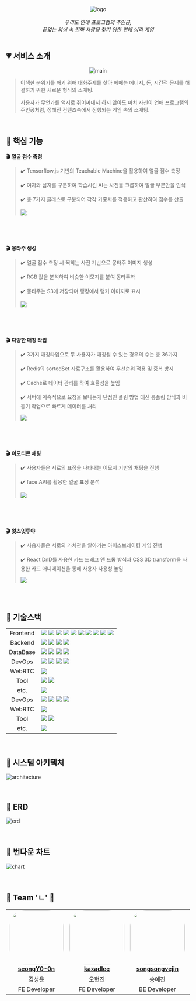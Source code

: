 <div align="center">

<br/><br/>
<img src="https://github.com/user-attachments/assets/aee6b2cb-6175-4e70-bf47-dbe90ffe3165" alt="logo">
<br/><br/>
<i> 우리도 연애 프로그램의 주인공,
<br> 끝없는 의심 속 진짜 사랑을 찾기 위한 연애 심리 게임 </i>
<br/><br/>

</div>

## 💗 서비스 소개

<div align="center">
  	<img src="https://github.com/user-attachments/assets/4cd88dfb-b578-4c44-aa46-1df2a2d3430c" alt="main">
</div>

> 어색한 분위기를 깨기 위해 대화주제를 찾아 헤매는 에너지, 돈, 시간적 문제를 해결하기 위한 새로운 형식의 소개팅.
>
> 사용자가 무언가를 억지로 쥐어짜내서 하지 않아도 마치 자신이 연애 프로그램의 주인공처럼, 정해진 컨텐츠속에서 진행되는 게임 속의 소개팅.

<br>

## 🧡 핵심 기능

**:clapper: 얼굴 점수 측정**

> :heavy_check_mark: Tensorflow.js 기반의 Teachable Machine을 활용하여 얼굴 점수 측정
>
> :heavy_check_mark: 여자와 남자를 구분하여 학습시킨 AI는 사진을 크롭하여 얼굴 부분만을 인식
>
> :heavy_check_mark: 총 7가지 클래스로 구분되어 각각 가중치를 적용하고 환산하여 점수를 산출
>
> <img src="https://github.com/user-attachments/assets/4bb48be1-1c43-4bfd-9e7f-d6ebabbee021">

<br/><br/><br/>

**:clapper: 몽타주 생성**

> :heavy_check_mark: 얼굴 점수 측정 시 찍히는 사진 기반으로 몽타주 이미지 생성
>
> :heavy_check_mark: RGB 값을 분석하여 비슷한 이모지를 붙여 몽타주화
>
> :heavy_check_mark: 몽타주는 S3에 저장되며 랭킹에서 랭커 이미지로 표시
>
> <img src="https://github.com/user-attachments/assets/63d55fe6-c8dc-4441-a5a8-9604a8c68bc3">

<br/><br/><br/>

**:clapper: 다양한 매칭 타입**

> :heavy_check_mark: 3가지 매칭타입으로 두 사용자가 매칭될 수 있는 경우의 수는 총 36가지
>
> :heavy_check_mark: Redis의 sortedSet 자료구조를 활용하여 우선순위 적용 및 중복 방지
>
> :heavy_check_mark: Cache로 데이터 관리를 하여 효율성을 높임
>
> :heavy_check_mark: 서버에 계속적으로 요청을 보내는게 단점인 폴링 방법 대신 롱폴링 방식과 비동기 작업으로 빠르게 데이터를 처리
>
> <img src="https://github.com/user-attachments/assets/bac4419d-ba81-4422-969e-b4e388221ed1">

<br/><br/><br/>

**:clapper: 이모티콘 채팅**

> :heavy_check_mark: 사용자들은 서로의 표정을 나타내는 이모지 기반의 채팅을 진행
>
> :heavy_check_mark: face API를 활용한 얼굴 표정 분석
>
> <img src="https://github.com/user-attachments/assets/aa3abfb0-9459-473f-9137-28a86eaa4f9e">

<br/><br/><br/>

**:clapper: 왓츠잇투야**

> :heavy_check_mark: 사용자들은 서로의 가치관을 알아가는 아이스브레이킹 게임 진행
>
> :heavy_check_mark: React DnD를 사용한 카드 드래그 앤 드롭 방식과 CSS 3D transform을 사용한 카드 애니메이션을 통해 사용자 사용성 높임
>
> <img src="./readme_assets/card.gif">

<br>

<br>

## 💚 기술스택

<table>
   <tr>
      <td colspan="2" align="center">
        Frontend 
      </td>
      <td colspan="4">
      <div>
          <img src="https://img.shields.io/badge/React-61DAFB?style=flat-square&logo=React&logoColor=white"/> 
          <img src="https://img.shields.io/badge/TypeScript-3178C6?style=flat-square&logo=TypeScript&logoColor=white"/>
          <img src="https://img.shields.io/badge/Vite-646CFF?style=flat-square&logo=vite&logoColor=white"/> 
          <img src="https://img.shields.io/badge/yarn-2C8EBB?style=flat-square&logo=yarn&logoColor=white"/>
          <img src="https://img.shields.io/badge/React Router-CA4245?style=flat-square&logo=reactrouter&logoColor=white"/>
          <img src="https://img.shields.io/badge/React Query-FF4154?style=flat-square&logo=reactquery&logoColor=white"/> 
          <img src="https://img.shields.io/badge/Tailwind CSS-06B6D4?style=flat-square&logo=tailwindcss&logoColor=white"/>
          <img src="https://img.shields.io/badge/Recoil-3578E5?style=flat-square&logo=&logoColor=white"/>
          <img src="https://img.shields.io/badge/ESLint-4B32C3?style=flat-square&logo=eslint&logoColor=white"/>
          <img src="https://img.shields.io/badge/Prettier-F7B93E?style=flat-square&logo=prettier&logoColor=white"/>
         </div>
      </td>
   </tr>
  <tr>
      <td colspan="2" align="center">
        Backend
      </td>
      <td colspan="4">
        <div>
            <img src="https://img.shields.io/badge/java-007396?style=flat-square&logo=java&logoColor=white">
            <img src="https://img.shields.io/badge/Spring Boot-6DB33F?style=flat-square&logo=springboot&logoColor=white"/> 
            <img src="https://img.shields.io/badge/Spring Security-6DB33F?style=flat-square&logo=springsecurity&logoColor=white"/> 
            <img src="https://img.shields.io/badge/Spring Data JPA-6DB33F?style=flat-square&logo=spring&logoColor=white"/> 
        </div>
      </td>
   </tr>
   <tr>
      <td colspan="2" align="center">
        DataBase 
      </td>
      <td colspan="4">
      <img src="https://img.shields.io/badge/mysql-4479A1?style=flat-square&logo=mysql&logoColor=white"/> 
                                     <img src="https://img.shields.io/badge/redis-FF4438?style=flat-square&logo=redis&logoColor=white"/>
                                     <img src="https://img.shields.io/badge/mongoDB-47A248?style=flat-square&logo=MongoDB&logoColor=white">
                                     <img src="https://img.shields.io/badge/amazonS3-e15343?style=flat-square&logo=amazons3&logoColor=white">
      </td>
   </tr>
   <tr>
      <td colspan="2" align="center">
        DevOps
      </td>
      <td colspan="4">
                     <img src="https://img.shields.io/badge/Amazon EC2-FF9900?style=flat-square&logo=amazonec2&logoColor=white"/>
                                        <img src="https://img.shields.io/badge/nginx-009639?style=flat-square&logo=nginx&logoColor=white"/> 
                        <img src="https://img.shields.io/badge/jenkins-D24939?style=flat-square&logo=jenkins&logoColor=white"/> 
                                <img src="https://img.shields.io/badge/docker-2496ED?style=flat-square&logo=docker&logoColor=white"/> 
      </td>
   </tr>
     <tr>
      <td colspan="2" align="center">
        WebRTC
      </td>
      <td colspan="4">
                                        <img src="https://img.shields.io/badge/OpenVidu-412991?style=flat-square&logo=&logoColor=white"/> 
      </td>
   </tr>
   <tr>
      <td colspan="2" align="center">
        Tool
      </td>
      <td colspan="4">
                                        <img src="https://img.shields.io/badge/Intellij IDEA-000000?style=flat-square&logo=intellijidea&logoColor=white"/> 
                                        <img src="https://img.shields.io/badge/Visual Studio Code-007ACC?style=flat-square&logo=visualstudiocode&logoColor=white"/> 
      </td>
   </tr>
   <tr>
      <td colspan="2" align="center">
        etc.
      </td>
      <td colspan="4">
          <img src="https://img.shields.io/badge/GitLab-FC6D26?style=flat-square&logo=gitlab&logoColor=white"/> 
      </td>
   </tr>
   <tr>
      <td colspan="2" align="center">
		DevOps
      </td>
      <td colspan="4">
                     <img src="https://img.shields.io/badge/Amazon EC2-FF9900?style=flat-square&logo=amazonec2&logoColor=white"/>
                                        <img src="https://img.shields.io/badge/nginx-009639?style=flat-square&logo=nginx&logoColor=white"/> 
                        <img src="https://img.shields.io/badge/jenkins-D24939?style=flat-square&logo=jenkins&logoColor=white"/> 
                                <img src="https://img.shields.io/badge/docker-2496ED?style=flat-square&logo=docker&logoColor=white"/> 
      </td>
   </tr>
     <tr>
      <td colspan="2" align="center">
        WebRTC
      </td>
      <td colspan="4">
                                        <img src="https://img.shields.io/badge/OpenVidu-412991?style=flat-square&logo=&logoColor=white"/> 
      </td>
   </tr>
   <tr>
      <td colspan="2" align="center">
        Tool
      </td>
      <td colspan="4">
                                        <img src="https://img.shields.io/badge/Intellij IDEA-000000?style=flat-square&logo=intellijidea&logoColor=white"/> 
                                        <img src="https://img.shields.io/badge/Visual Studio Code-007ACC?style=flat-square&logo=visualstudiocode&logoColor=white"/> 
      </td>
   </tr>
   <tr>
      <td colspan="2" align="center">
        etc.
      </td>
      <td colspan="4">
          <img src="https://img.shields.io/badge/GitLab-FC6D26?style=flat-square&logo=gitlab&logoColor=white"/> 
      </td>
   </tr>
</table>

<br>

## 💙 시스템 아키텍처

![architecture](https://github.com/user-attachments/assets/97fbd407-ffe1-466c-8704-11c6749b80d7)

<br>

## 💜 ERD

![erd](https://github.com/user-attachments/assets/fa81d2c2-0124-4c0d-91f2-cb10cd002216)

<br>

## 🤍 번다운 차트

![chart](https://github.com/user-attachments/assets/995255a4-5c11-4bae-a639-9ff7af1bdf54)

<br>

## 👥 Team 'ㄴ' 🖤

<table align="center">
    <tr align="center">
        <td style="min-width: 150px;">
            <a href="https://github.com/seongY0-0n">
                <img src="https://avatars.githubusercontent.com/u/65865606?v=4" width="150" style="border-radius: 30%">
                <br />
                <b>seongY0-0n</b>
            </a>
        </td>
        <td style="min-width: 150px;">
            <a href="https://github.com/kaxadlec">
                <img src="https://avatars.githubusercontent.com/u/122510632?v=4" width="150" style="border-radius: 30%">
                <br />
                <b>kaxadlec</b>
            </a> 
        </td>
        <td style="min-width: 150px;">
            <a href="https://github.com/songsongyejin">
                <img src="https://avatars.githubusercontent.com/u/148851703?v=4" width="150" style="border-radius: 30%">
                <br />
                <b>songsongyejin</b>
            </a> 
        </td>
        <td style="min-width: 150px;">
            <a href="https://github.com/Lee9Bin">
              <img src="https://avatars.githubusercontent.com/u/116883491?v=4" width="150" style="border-radius: 30%">
              <br />
              <b>Lee9Bin</b>
            </a>
        </td>
        <td style="min-width: 150px;">
            <a href="https://github.com/stophwan">
              <img src="https://avatars.githubusercontent.com/u/64758861?v=4" width="150" style="border-radius: 30%">
              <br />
              <b>stophwan</b>
            </a> 
        </td>
    </tr>
    <tr align="center">
        <td>
           김성윤
        </td>
        <td>
           오현진
        </td>
        <td>
           송예진
        </td>
        <td>
           이규빈
        </td>
        <td>
           정지환
        </td>
    </tr>
  <tr align="center">
    <td>
      FE Developer
    </td>
    <td>
      FE Developer
    </td>
    <td>
      BE Developer
    </td>
        <td>
      BE Developer
    </td>
    <td>
      BE Developer
    </td>
  </tr>
</table>
